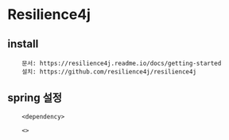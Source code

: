 # Resilience4j

## install
```
    문서: https://resilience4j.readme.io/docs/getting-started
    설치: https://github.com/resilience4j/resilience4j
```

## spring 설정
```
    <dependency>

    <>
```